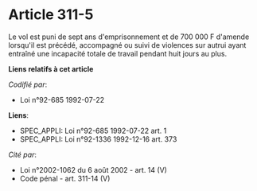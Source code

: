 # Article 311-5

Le vol est puni de sept ans d'emprisonnement et de 700 000 F d'amende lorsqu'il est précédé, accompagné ou suivi de violences
sur autrui ayant entraîné une incapacité totale de travail pendant huit jours au plus.

**Liens relatifs à cet article**

_Codifié par_:

  - Loi n°92-685 1992-07-22

**Liens**:

  - SPEC_APPLI: Loi n°92-685 1992-07-22 art. 1
  - SPEC_APPLI: Loi n°92-1336 1992-12-16 art. 373

_Cité par_:

  - Loi n°2002-1062 du 6 août 2002 - art. 14 (V)
  - Code pénal - art. 311-14 (V)

